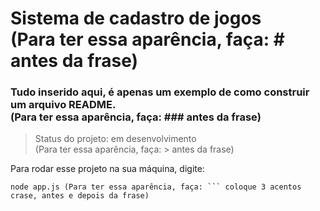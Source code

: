 # Sistema de cadastro de jogos <br/> (Para ter essa aparência, faça: # antes da frase)
### Tudo inserido aqui, é apenas um exemplo de como construir um arquivo README. <br/> (Para ter essa aparência, faça: ### antes da frase) 

> Status do projeto: em desenvolvimento<br/> (Para ter essa aparência, faça: > antes da frase)

Para rodar esse projeto na sua máquina, digite:
```
node app.js (Para ter essa aparência, faça: ``` coloque 3 acentos crase, antes e depois da frase)
```

